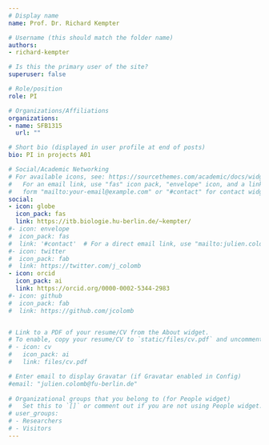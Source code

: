 ```yaml
---
# Display name
name: Prof. Dr. Richard Kempter

# Username (this should match the folder name)
authors:
- richard-kempter 

# Is this the primary user of the site?
superuser: false

# Role/position
role: PI

# Organizations/Affiliations
organizations:
- name: SFB1315
  url: ""

# Short bio (displayed in user profile at end of posts)
bio: PI in projects A01

# Social/Academic Networking
# For available icons, see: https://sourcethemes.com/academic/docs/widgets/#icons
#   For an email link, use "fas" icon pack, "envelope" icon, and a link in the
#   form "mailto:your-email@example.com" or "#contact" for contact widget.
social:
- icon: globe
  icon_pack: fas
  link: https://itb.biologie.hu-berlin.de/~kempter/
#- icon: envelope
#  icon_pack: fas
#  link: '#contact'  # For a direct email link, use "mailto:julien.colomb@fu-berlin.de".
#- icon: twitter
#  icon_pack: fab
#  link: https://twitter.com/j_colomb
- icon: orcid
  icon_pack: ai
  link: https://orcid.org/0000-0002-5344-2983
#- icon: github
#  icon_pack: fab
#  link: https://github.com/jcolomb


# Link to a PDF of your resume/CV from the About widget.
# To enable, copy your resume/CV to `static/files/cv.pdf` and uncomment the lines below.  
# - icon: cv
#   icon_pack: ai
#   link: files/cv.pdf

# Enter email to display Gravatar (if Gravatar enabled in Config)
#email: "julien.colomb@fu-berlin.de"
  
# Organizational groups that you belong to (for People widget)
#   Set this to `[]` or comment out if you are not using People widget.  
# user_groups:
# - Researchers
# - Visitors
---
```


